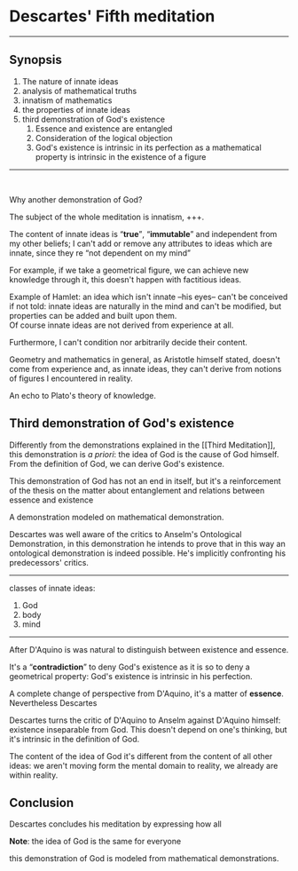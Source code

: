 # Descartes' Fifth meditation

---

## Synopsis

1. The nature of innate ideas
1. analysis of mathematical truths
2. innatism of mathematics
3. the properties of innate ideas
4. third demonstration of God's existence
	1. Essence and existence are entangled
	1. Consideration of the logical objection
	1. God's existence is intrinsic in its perfection as a mathematical property is intrinsic in the existence of a figure

---

<br>

Why another demonstration of God?

The subject of the whole meditation is innatism, +++.

The content of innate ideas is <q><strong>true</strong></q>, <q><strong>immutable</strong></q> and independent from my other beliefs; I can't add or remove any attributes to ideas which are innate, since they re <q>not dependent on my mind</q>

For example, if we take a geometrical figure, we can achieve new knowledge through it, this doesn't happen with factitious ideas.

Example of Hamlet: an idea which isn't innate –his eyes– can't be conceived if not told: innate ideas are naturally in the mind and can't be modified, but properties can be added and built upon them.   
Of course innate ideas are not derived from experience at all.

Furthermore, I can't condition nor arbitrarily decide their content.

Geometry and mathematics in general, as Aristotle himself stated, doesn't come from experience and, as innate ideas, they can't derive from notions of figures I encountered in reality.

An echo to Plato's theory of knowledge.

## Third demonstration of God's existence

Differently from the demonstrations explained in the [[Third Meditation]], this demonstration is *a priori*: the idea of God is the cause of God himself. From the definition of God, we can derive God's existence.

This demonstration of God has not an end in itself, but it's a reinforcement of the thesis on the matter about entanglement and relations between essence and existence

A demonstration modeled on mathematical demonstration.

Descartes was well aware of the critics to Anselm's Ontological Demonstration, in this demonstration he intends to prove that in this way an ontological demonstration is indeed possible. He's implicitly confronting his predecessors' critics.

---

classes of innate ideas:
1. God
1. body
1. mind

---

After D'Aquino is was natural to distinguish between existence and essence. 

It's a <q><strong>contradiction</strong></q> to deny God's existence as it is so to deny a geometrical property: God's existence is intrinsic in his perfection.

A complete change of perspective from D'Aquino, it's a matter of **essence**. Nevertheless Descartes 

Descartes turns the critic of D'Aquino to Anselm against D'Aquino himself: existence inseparable from God. This doesn't depend on one's thinking, but it's intrinsic in the definition of God.

The content of the idea of God it's different from the content of all other ideas: we aren't moving form the mental domain to reality, we already are within reality.

## Conclusion

Descartes concludes his meditation by expressing how all

**Note**: the idea of God is the same for everyone

this demonstration of God is modeled from mathematical demonstrations.
